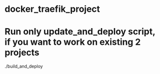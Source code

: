 # docker_traefik_project
# Run only update_and_deploy script, if you want to work on existing 2 projects
./build_and_deploy